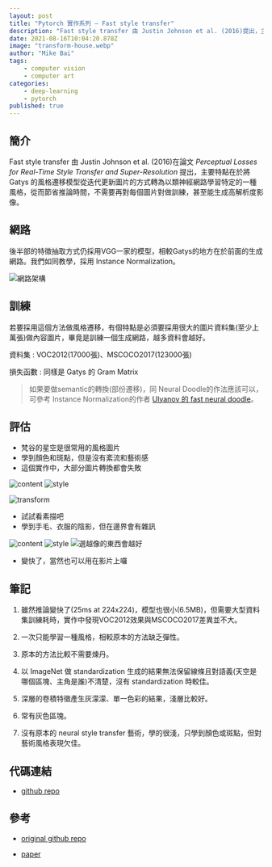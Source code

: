 ```yaml
---
layout: post
title: "Pytorch 實作系列 — Fast style transfer"
description: "Fast style transfer 由 Justin Johnson et al. (2016)提出，主要特點在於將Gatys 的風格遷移模型從迭代更新圖片的方式轉為以類神經網路學習特定的一種風格，從而節省推論時間，不需要再對每個圖片對做訓練，甚至能生成高解析度影像。"
date: 2021-08-16T10:04:20.878Z
image: "transform-house.webp"
author: "Mike Bai"
tags:
    - computer vision
    - computer art
categories:
    - deep-learning
    - pytorch
published: true
---
```



## 簡介

Fast style transfer 由 Justin Johnson et al. (2016)在論文 *Perceptual Losses for Real-Time Style Transfer and Super-Resolution* 提出，主要特點在於將Gatys 的風格遷移模型從迭代更新圖片的方式轉為以類神經網路學習特定的一種風格，從而節省推論時間，不需要再對每個圖片對做訓練，甚至能生成高解析度影像。

## 網路

後半部的特徵抽取方式仍採用VGG一家的模型，相較Gatys的地方在於前面的生成網路。我們如同教學，採用 Instance Normalization。

![網路架構](network.png)


## 訓練

若要採用這個方法做風格遷移，有個特點是必須要採用很大的圖片資料集(至少上萬張)做內容圖片，畢竟是訓練一個生成網路，越多資料會越好。

資料集 : VOC2012(17000張)、MSCOCO2017(123000張)

損失函數 : 同樣是 Gatys 的 Gram Matrix

> 如果要做semantic的轉換(部份遷移)，同 Neural Doodle的作法應該可以，可參考 Instance Normalization的作者 [Ulyanov 的 fast neural doodle](https://github.com/DmitryUlyanov/online-neural-doodle)。

## 評估

- 梵谷的星空是很常用的風格圖片
- 學到顏色和斑點，但是沒有紊流和藝術感
- 這個實作中，大部分圖片轉換都會失敗

![content](content-house.jpg) ![style](style-house.jpg) 

![transform](transform-house.webp)

- 試試看素描吧
- 學到手毛、衣服的陰影，但在邊界會有雜訊

![content](content-man.jpg) ![style](style-man.jpg) ![選越像的東西會越好](transform-man.webp)

- 變快了，當然也可以用在影片上囉

## 筆記

1. 雖然推論變快了(25ms at 224x224)，模型也很小(6.5MB)，但需要大型資料集訓練耗時，實作中發現VOC2012效果與MSCOCO2017差異並不大。

2. 一次只能學習一種風格，相較原本的方法缺乏彈性。

3. 原本的方法比較不需要煉丹。

4. 以 ImageNet 做 standardization 生成的結果無法保留線條且對語義(天空是哪個區塊、主角是誰)不清楚，沒有 standardization 時較佳。

5. 深層的卷積特徵產生灰濛濛、單一色彩的結果，淺層比較好。

6. 常有灰色區塊。

7. 沒有原本的 neural style transfer 藝術，學的很淺，只學到顏色或斑點，但對藝術風格表現欠佳。

## 代碼連結

* [github repo](https://github.com/gitE0Z9/classical-network-series)

## 參考

* [original github repo](https://github.com/pytorch/examples/tree/main/fast_neural_style)

* [paper](https://arxiv.org/abs/1603.08155)